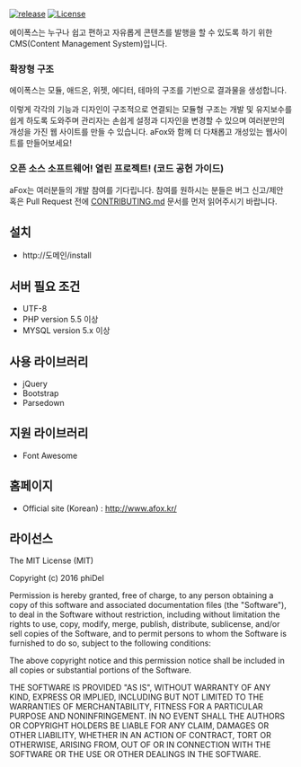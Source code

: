 [![release](https://img.shields.io/badge/release-Download-brightgreen.svg)](https://github.com/phiDelPark/aFox/releases) [![License](https://img.shields.io/badge/license-MIT%20License-blue.svg)](https://github.com/phiDelPark/aFox/blob/master/LICENSE)

에이폭스는 누구나 쉽고 편하고 자유롭게 콘텐츠를 발행을 할 수 있도록 하기 위한 CMS(Content Management System)입니다.

### 확장형 구조

에이폭스는 모듈, 애드온, 위젯, 에디터, 테마의 구조를 기반으로 결과물을 생성합니다.

이렇게 각각의 기능과 디자인이 구조적으로 연결되는 모듈형 구조는 개발 및 유지보수를 쉽게 하도록 도와주며 관리자는 손쉽게 설정과 디자인을 변경할 수 있으며 여러분만의 개성을 가진 웹 사이트를 만들 수 있습니다. aFox와 함께 더 다채롭고 개성있는 웹사이트를 만들어보세요!

### 오픈 소스 소프트웨어! 열린 프로젝트! (코드 공헌 가이드)

aFox는 여러분들의 개발 참여를 기다립니다.
참여를 원하시는 분들은 버그 신고/제안 혹은 Pull Request 전에 [CONTRIBUTING.md](https://github.com/phiDelPark/aFox/blob/master/CONTRIBUTING.md) 문서를 먼저 읽어주시기 바랍니다.

## 설치
* http:\/\/도메인/install

## 서버 필요 조건
* UTF-8
* PHP version 5.5 이상
* MYSQL version 5.x 이상

## 사용 라이브러리
* jQuery
* Bootstrap
* Parsedown

## 지원 라이브러리
* Font Awesome

## 홈페이지
* Official site (Korean) : http://www.afox.kr/

## 라이선스
The MIT License (MIT)

Copyright (c) 2016 phiDel

Permission is hereby granted, free of charge, to any person obtaining a copy of this software and associated documentation files (the "Software"), to deal in the Software without restriction, including without limitation the rights to use, copy, modify, merge, publish, distribute, sublicense, and/or sell copies of the Software, and to permit persons to whom the Software is furnished to do so, subject to the following conditions:

The above copyright notice and this permission notice shall be included in all copies or substantial portions of the Software.

THE SOFTWARE IS PROVIDED "AS IS", WITHOUT WARRANTY OF ANY KIND, EXPRESS OR IMPLIED, INCLUDING BUT NOT LIMITED TO THE WARRANTIES OF MERCHANTABILITY, FITNESS FOR A PARTICULAR PURPOSE AND NONINFRINGEMENT. IN NO EVENT SHALL THE AUTHORS OR COPYRIGHT HOLDERS BE LIABLE FOR ANY CLAIM, DAMAGES OR OTHER LIABILITY, WHETHER IN AN ACTION OF CONTRACT, TORT OR OTHERWISE, ARISING FROM, OUT OF OR IN CONNECTION WITH THE SOFTWARE OR THE USE OR OTHER DEALINGS IN THE SOFTWARE.

